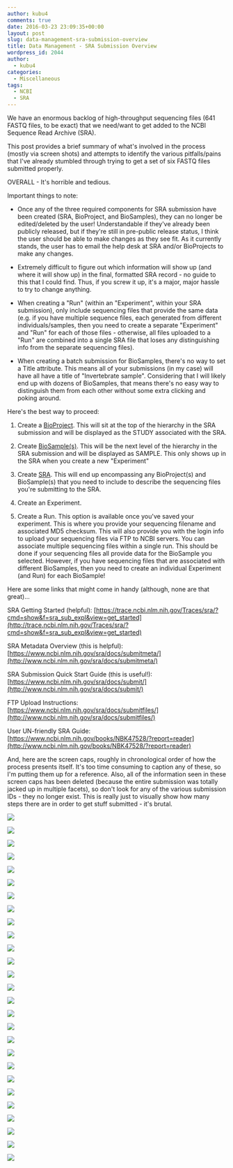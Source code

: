 ```yaml
---
author: kubu4
comments: true
date: 2016-03-23 23:09:35+00:00
layout: post
slug: data-management-sra-submission-overview
title: Data Management - SRA Submission Overview
wordpress_id: 2044
author:
  - kubu4
categories:
  - Miscellaneous
tags:
  - NCBI
  - SRA
---
```


We have an enormous backlog of high-throughput sequencing files (641 FASTQ files, to be exact) that we need/want to get added to the NCBI Sequence Read Archive (SRA).

This post provides a brief summary of what's involved in the process (mostly via screen shots) and attempts to identify the various pitfalls/pains that I've already stumbled through trying to get a set of six FASTQ files submitted properly.

OVERALL - It's horrible and tedious.

Important things to note:




    
  * Once any of the three required components for SRA submission have been created (SRA, BioProject, and BioSamples), they can no longer be edited/deleted by the user! Understandable if they've already been publicly released, but if they're still in pre-public release status, I think the user should be able to make changes as they see fit. As it currently stands, the user has to email the help desk at SRA and/or BioProjects to make any changes.

    
  * Extremely difficult to figure out which information will show up (and where it will show up) in the final, formatted SRA record - no guide to this that I could find. Thus, if you screw it up, it's a major, major hassle to try to change anything.

    
  * When creating a "Run" (within an "Experiment", within your SRA submission), only include sequencing files that provide the same data (e.g. if you have multiple sequence files, each generated from different individuals/samples, then you need to create a separate "Experiment" and "Run" for each of those files - otherwise, all files uploaded to a "Run" are combined into a single SRA file that loses any distinguishing info from the separate sequencing files).

    
  * When creating a batch submission for BioSamples, there's no way to set a Title attribute. This means all of your submissions (in my case) will have all have a title of "Invertebrate sample". Considering that I will likely end up with dozens of BioSamples, that means there's no easy way to distinguish them from each other without some extra clicking and poking around.





Here's the best way to proceed:



  1. Create a [BioProject](httpss://submit.ncbi.nlm.nih.gov/subs/bioproject/). This will sit at the top of the hierarchy in the SRA submission and will be displayed as the STUDY associated with the SRA.



  2. Create [BioSample(s)](httpss://submit.ncbi.nlm.nih.gov/subs/biosample/). This will be the next level of the hierarchy in the SRA submission and will be displayed as SAMPLE. This only shows up in the SRA when you create a new "Experiment"



  3. Create [SRA](https://www.ncbi.nlm.nih.gov/Traces/sra_sub/sub.cgi). This will end up encompassing any BioProject(s) and BioSample(s) that you need to include to describe the sequencing files you're submitting to the SRA.



  4. Create an Experiment.



  5. Create a Run. This option is available once you've saved your experiment. This is where you provide your sequencing filename and associated MD5 checksum. This will also provide you with the login info to upload your sequencing files via FTP to NCBI servers. You can associate multiple sequencing files within a single run. This should be done if your sequencing files all provide data for the BioSample you selected. However, if you have sequencing files that are associated with different BioSamples, then you need to create an individual Experiment (and Run) for each BioSample!








Here are some links that might come in handy (although, none are that great)...

SRA Getting Started (helpful): [https://trace.ncbi.nlm.nih.gov/Traces/sra/?cmd=show&f=sra_sub_expl&view=get_started](http://trace.ncbi.nlm.nih.gov/Traces/sra/?cmd=show&f=sra_sub_expl&view=get_started)

SRA Metadata Overview (this is helpful): [https://www.ncbi.nlm.nih.gov/sra/docs/submitmeta/](http://www.ncbi.nlm.nih.gov/sra/docs/submitmeta/)

SRA Submission Quick Start Guide (this is useful!): [https://www.ncbi.nlm.nih.gov/sra/docs/submit/](http://www.ncbi.nlm.nih.gov/sra/docs/submit/)

FTP Upload Instructions: [https://www.ncbi.nlm.nih.gov/sra/docs/submitfiles/](http://www.ncbi.nlm.nih.gov/sra/docs/submitfiles/)

User UN-friendly SRA Guide: [https://www.ncbi.nlm.nih.gov/books/NBK47528/?report=reader](http://www.ncbi.nlm.nih.gov/books/NBK47528/?report=reader)



And, here are the screen caps, roughly in chronological order of how the process presents itself. It's too time consuming to caption any of these, so I'm putting them up for a reference. Also, all of the information seen in these screen caps has been deleted (because the entire submission was totally jacked up in multiple facets), so don't look for any of the various submission IDs - they no longer exist. This is really just to visually show how many steps there are in order to get stuff submitted - it's brutal.

[![](https://eagle.fish.washington.edu/Arabidopsis/20160323_SRA_Submissions_01.jpg)](http://eagle.fish.washington.edu/Arabidopsis/20160323_SRA_Submissions_01.jpg)

[![](https://eagle.fish.washington.edu/Arabidopsis/20160323_SRA_Submissions_02.jpg)](http://eagle.fish.washington.edu/Arabidopsis/20160323_SRA_Submissions_02.jpg)

[![](https://eagle.fish.washington.edu/Arabidopsis/20160323_SRA_Submissions_03.jpg)](http://eagle.fish.washington.edu/Arabidopsis/20160323_SRA_Submissions_03.jpg)

[![](https://eagle.fish.washington.edu/Arabidopsis/20160323_SRA_Submissions_04.jpg)](http://eagle.fish.washington.edu/Arabidopsis/20160323_SRA_Submissions_04.jpg)

[![](https://eagle.fish.washington.edu/Arabidopsis/20160323_SRA_Submissions_05.jpg)](http://eagle.fish.washington.edu/Arabidopsis/20160323_SRA_Submissions_05.jpg)

[![](https://eagle.fish.washington.edu/Arabidopsis/20160323_SRA_Submissions_06.jpg)](http://eagle.fish.washington.edu/Arabidopsis/20160323_SRA_Submissions_06.jpg)

[![](https://eagle.fish.washington.edu/Arabidopsis/20160323_SRA_Submissions_07.jpg)](http://eagle.fish.washington.edu/Arabidopsis/20160323_SRA_Submissions_07.jpg)

[![](https://eagle.fish.washington.edu/Arabidopsis/20160323_SRA_Submissions_08.jpg)](http://eagle.fish.washington.edu/Arabidopsis/20160323_SRA_Submissions_08.jpg)

[![](https://eagle.fish.washington.edu/Arabidopsis/20160323_SRA_Submissions_09.jpg)](http://eagle.fish.washington.edu/Arabidopsis/20160323_SRA_Submissions_09.jpg)

[![](https://eagle.fish.washington.edu/Arabidopsis/20160323_SRA_Submissions_10.jpg)](http://eagle.fish.washington.edu/Arabidopsis/20160323_SRA_Submissions_10.jpg)

[![](https://eagle.fish.washington.edu/Arabidopsis/20160323_SRA_Submissions_11.jpg)](http://eagle.fish.washington.edu/Arabidopsis/20160323_SRA_Submissions_11.jpg)



[![](https://eagle.fish.washington.edu/Arabidopsis/20160323_SRA_Submissions_12.jpg)](http://eagle.fish.washington.edu/Arabidopsis/20160323_SRA_Submissions_12.jpg)



[![](https://eagle.fish.washington.edu/Arabidopsis/20160323_SRA_Submissions_13.jpg)](http://eagle.fish.washington.edu/Arabidopsis/20160323_SRA_Submissions_13.jpg)

[![](https://eagle.fish.washington.edu/Arabidopsis/20160323_SRA_Submissions_14.jpg)](http://eagle.fish.washington.edu/Arabidopsis/20160323_SRA_Submissions_14.jpg)



[![](https://eagle.fish.washington.edu/Arabidopsis/20160323_SRA_Submissions_15.jpg)](http://eagle.fish.washington.edu/Arabidopsis/20160323_SRA_Submissions_15.jpg)



[![](https://eagle.fish.washington.edu/Arabidopsis/20160323_SRA_Submissions_16.jpg)](http://eagle.fish.washington.edu/Arabidopsis/20160323_SRA_Submissions_16.jpg)



[![](https://eagle.fish.washington.edu/Arabidopsis/20160323_SRA_Submissions_17.jpg)](http://eagle.fish.washington.edu/Arabidopsis/20160323_SRA_Submissions_17.jpg)



[![](https://eagle.fish.washington.edu/Arabidopsis/20160323_SRA_Submissions_18.jpg)](http://eagle.fish.washington.edu/Arabidopsis/20160323_SRA_Submissions_18.jpg)



[![](https://eagle.fish.washington.edu/Arabidopsis/20160323_SRA_Submissions_19.jpg)](http://eagle.fish.washington.edu/Arabidopsis/20160323_SRA_Submissions_19.jpg)



[![](https://eagle.fish.washington.edu/Arabidopsis/20160323_SRA_Submissions_20.jpg)](http://eagle.fish.washington.edu/Arabidopsis/20160323_SRA_Submissions_20.jpg)



[![](https://eagle.fish.washington.edu/Arabidopsis/20160323_SRA_Submissions_21.jpg)](http://eagle.fish.washington.edu/Arabidopsis/20160323_SRA_Submissions_21.jpg)



[![](https://eagle.fish.washington.edu/Arabidopsis/20160323_SRA_Submissions_22.jpg)](http://eagle.fish.washington.edu/Arabidopsis/20160323_SRA_Submissions_22.jpg)



[![](https://eagle.fish.washington.edu/Arabidopsis/20160323_SRA_Submissions_23.jpg)](http://eagle.fish.washington.edu/Arabidopsis/20160323_SRA_Submissions_23.jpg)



[![](https://eagle.fish.washington.edu/Arabidopsis/20160323_SRA_Submissions_24.jpg)](http://eagle.fish.washington.edu/Arabidopsis/20160323_SRA_Submissions_24.jpg)



[![](https://eagle.fish.washington.edu/Arabidopsis/20160323_SRA_Submissions_25.jpg)](http://eagle.fish.washington.edu/Arabidopsis/20160323_SRA_Submissions_25.jpg)



[![](https://eagle.fish.washington.edu/Arabidopsis/20160323_SRA_Submissions_26.jpg)](http://eagle.fish.washington.edu/Arabidopsis/20160323_SRA_Submissions_26.jpg)



[![](https://eagle.fish.washington.edu/Arabidopsis/20160323_SRA_Submissions_27.jpg)](http://eagle.fish.washington.edu/Arabidopsis/20160323_SRA_Submissions_27.jpg)
